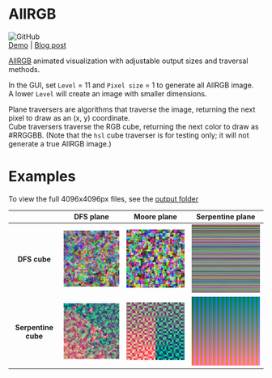 # AllRGB

![GitHub](https://img.shields.io/github/license/TwoTau/AllRGB)  
[Demo](https://bytonomy.com/projects/allrgb/) | [Blog post](https://bytonomy.com/blog/allrgb/)

[AllRGB](https://allrgb.com/) animated visualization with adjustable output sizes and traversal methods.

In the GUI, set `Level` = 11 and `Pixel size` = 1 to generate all AllRGB image.  
A lower `Level` will create an image with smaller dimensions.

Plane traversers are algorithms that traverse the image, returning the next pixel to draw as an (x, y) coordinate.  
Cube traversers traverse the RGB cube, returning the next color to draw as #RRGGBB.
(Note that the `hsl` cube traverser is for testing only; it will not generate a true AllRGB image.)

# Examples

To view the full 4096x4096px files, see the [output folder](output)

|   | DFS plane | Moore plane | Serpentine plane |
|:-:|:-----------:|:-------------:|:------------------:|
| **DFS cube** | ![DFS plane + DFS cube](output-small/dfs-dfs.png) | ![Moore plane + DFS cube](output-small/moore-dfs.png) | ![Serpentine plane + DFS cube](output-small/serpentine-dfs.png) |
| **Serpentine cube** | ![DFS plane + Serpentine cube](output-small/dfs-serpentine.png) | ![Moore plane + Serpentine cube](output-small/moore-serpentine.png) | ![Serpentine plane + Serpentine cube](output-small/serpentine-serpentine.png) |
